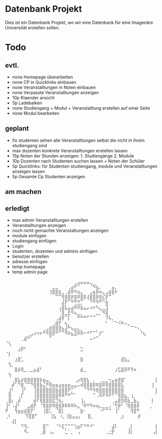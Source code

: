 # Datenbank Projekt
Dies ist ein Datenbank Projekt, wo wir eine Datenbank für eine Imagenäre Universität erstellen sollen.

# Todo

## evtl.
- none  Homepage überarbeiten
- none  CP in Quicklinks einbauen
- none  Veranstalltungen in Noten einbauen
- none  Verpasste Veranstalltungen anzeigen
- 10p   Klaender ansicht
- 5p    Ladebalken
- none  Studiengang + Modul + Veranstalltung erstellen auf einer Seite
- none  Modul bearbeiten

## geplant
- fix   studenten sehen alle Veranstalltungen selbst die nicht in ihrem studiengang sind
- max   dozenten konkrete Veranstalltungen erstellen lassen
- 15p   Noten der Stunden anzeigen: 1. Studiengänge 2. Module
- 10p   Dozenten nach Studenten suchen lassen + Noten der Schüler
- 5p    Quicklinks: für Studenten studiengang, module und Veranstalltungen anzeigen lassen
- 5p    Gesamte Cp Studenten anzeigen

## am machen 


## erledigt
- max   admin Veranstalltungen erstellen
- Veranstalltungen anzeigen
- noch nicht gemachte Veranstaltungen anzeigen
- module einfügen
- studiengang einfügen
- Login
- studenten, dozenten und admins einfügen
- benutzer erstellen
- adresse einfügen
- temp homepage 
- temp admin page




⠀⠀⠀⠀⠀⠀⠀⠀⠀⠀⠀⠀⠀⠀⠀⠀⠀⠀⠀⠀⠀⠀⢀⣠⣤⣤⣤⣀⠀⠀⠀⠀⠀⠀⠀⠀⠀⠀⠀⠀⠀⠀⠀⠀⠀⠀⠀⠀⠀
⠀⠀⠀⠀⠀⠀⠀⠀⠀⠀⠀⠀⠀⠀⠀⣀⣀⠀⠀⠀⢀⣴⠟⠉⠀⠀⠀⠈⠻⣦⡀⠀⠀⠀⣤⡀⠀⠀⠀⠀⠀⠀⠀⠀⠀⠀⠀⠀⠀
⠀⠀⠀⠀⠀⠀⠀⠀⠀⠀⠀⠀⠀⠀⢸⣿⣿⣷⣀⢀⣾⠿⠻⢶⣄⠀⠀⣠⣶⡿⠶⣄⣠⣾⣿⠗⠀⠀⠀⠀⠀⠀⠀⠀⠀⠀⠀⠀⠀
⠀⠀⠀⠀⠀⠀⠀⠀⠀⠀⠀⠀⠀⠀⠀⠀⠉⠉⢻⣿⣿⡿⣿⠿⣿⡿⢼⣿⣿⡿⣿⣎⡟⠉⠀⠀⠀⠀⠀⠀⠀⠀⠀⠀⠀⠀⠀⠀⠀
⠀⠀⠀⠀⠀⠀⠀⠀⠀⠀⠀⠀⠀⠀⠀⠀⠀⠀⣼⡟⠉⠛⢛⣛⡉⠀⠀⠙⠛⠻⠛⠑⣷⠀⠀⠀⠀⠀⠀⠀⠀⠀⠀⠀⠀⠀⠀⠀⠀
⠀⠀⠀⠀⠀⠀⠀⠀⠀⠀⠀⠀⠀⠀⠀⠀⠀⢠⣿⣧⣤⣴⠿⠿⣷⣤⡤⠴⠖⠳⣄⣀⣹⠀⠀⠀⠀⠀⠀⠀⠀⠀⠀⠀⠀⠀⠀⠀⠀
⠀⠀⠀⠀⠀⠀⠀⠀⠀⠀⠀⠀⠀⠀⠀⠀⠀⠈⣿⣀⣟⠻⢦⣀⡀⠀⠀⠀⠀⣀⡈⠻⣿⠀⠀⠀⠀⠀⠀⠀⠀⠀⠀⠀⠀⠀⠀⠀⠀
⠀⠀⠀⠀⠀⠀⠀⠀⠀⠀⠀⠀⠀⠀⠀⠀⢀⣼⡿⠉⡇⠀⠀⠛⠛⠛⠋⠉⠉⠀⠀⠀⠹⢧⡀⠀⠀⠀⠀⠀⠀⠀⠀⠀⠀⠀⠀⠀⠀
⠀⠀⠀⠀⠀⠀⠀⠀⠀⠀⠀⠀⠀⠀⠀⢀⣾⡟⠀⢦⡀⠀⠀⠀⠀⠀⠀⠀⠀⠀⠀⠀⠃⠀⠈⠑⠪⠷⠤⣀⠀⠀⠀⠀⠀⠀⠀⠀⠀
⠀⠀⠀⠀⠀⠀⠀⠀⠀⠀⠀⠀⢀⣠⣾⣿⣿⣿⣦⣼⠛⢦⣤⣄⡀⠀⠀⠀⠀⡀⠀⠀⠀⠀⠀⠀⠀⠀⠀⠀⠉⠑⠢⡀⠀⠀⠀⠀⠀
⠀⠀⠀⠀⠀⠀⠀⢀⣠⠴⠲⠖⠛⠻⣿⡿⠛⠉⠉⠻⠷⣦⣽⠿⠿⠒⠚⠋⠉⠁⡞⠁⠀⠀⠀⠀⠀⠀⠀⠀⠀⠀⠀⠘⢦⠀⠀⠀⠀
⠀⠀⠀⠀⠀⢀⣾⠛⠁⠀⠀⠀⠀⠀⠉⠀⠀⠀⠀⠀⠀⠀⠀⠀⠀⠀⠀⠤⠒⠉⠀⠀⠀⠀⠀⠀⠀⠀⠀⠀⠀⠀⠀⠀    ⠈⢣⠀⠀⠀
⠀⠀⠀⠀⣰⡿⠃⠀⠀⠀⠀⠀⠀⠀⠀⠀⠀⠀⠀⠀⠀⠀⠀⠀⣑⠀⠀⠀⠀⠀⠀⠀⠀⠀⠀⠀⠀⠀⠀⠀⠀⠀⠀⠀⠀    ⠈⡇⠀⠀
⠀⠀⠀⣰⣿⣁⠀⠀⠀⠀⠀⠀⠀⠀⠀⠀⠀⠀⠀⠀⠀⠀⠀⠀⣷⠀⠀⠀⠀⠀⠀⠀⠀⠀⠀⠀⠀⣾⣧⣄⠀⠀⠀⠀⠀    ⠀⢳⡀⠀
⠀⠀⠀⣿⡾⢿⣀⢀⣀⣦⣾⠃⠀⠀⠀⠀⠀⠀⠀⠀⠀⠀⠀⠀⣾⣀⠀⠀⠀⠀⠀⠀⠀⠀⠀⡰⣫⣿⡿⠟⠻⠶⠀⠀⠀⠀  ⠀⢳⠀
⠀⠀⢀⣿⣧⡾⣿⣿⣿⣿⣿⡷⣶⣤⡀⠀⠀⠀⠀⠀⠀⠀⢀⡴⢿⣿⣧⠀⡀⠀⢀⣀⣀⢒⣤⣶⣿⣿⠁⠀⠀⠀⠀⠀⠀⠀⠀⠀⡇
⠀⠀⡾⠁⠙⣿⡈⠉⠙⣿⣿⣷⣬⡛⢿⣶⣶⣴⣶⣶⣶⣤⣤⠤⠾⣿⣿⣿⡿⠿⣿⠿⢿⣿⣿⣿⣿⣧⠀⠀⠀⠀⠀⠀⠀⠀⠀⡇
⠀⣸⠃⠀⠀⢸⠃⠀⠀⢸⣿⣿⣿⣿⣿⣿⣷⣾⣿⣿⠟⡉⠀⠀⠀⠈⠙⠛⠻⢿⣿⣿⣿⣿⣿⣿⣿⣿⠀⠀⠀⠀⠀⠀⠀⠀⠀⠀⡇
⠀⣿⠀⠀⢀⡏⠀⠀⠀⢸⣿⣿⣿⣿⣿⣿⣿⠿⠿⠛⠛⠉⠁⠀⠀⠀⠀⠀⠉⠠⠿⠟⠻⠟⠋⠉⢿⣿⣦⡀⢰⡀⠀⠀⠀⠀⠀⠀⠁
⢀⣿⡆⢀⡾⠀⠀⠀⠀⣾⠏⢿⣿⣿⣿⣯⣙⢷⡄⠀⠀⠀⠀⠀⢸⡄⠀⠀⠀⠀⠀⠀⠀⠀⢀⣤⣿⣻⢿⣷⣀⣷⣄⠀⠀⠀   ⢸⠀
⢸⠃⠠⣼⠃⠀⠀⣠⣾⡟⠀⠈⢿⣿⡿⠿⣿⣿⡿⠿⠿⠿⠷⣄⠈⠿⠛⠻⠶⢶⣄⣀⣀⡠⠈⢛⡿⠃⠈⢿⣿⣿⡿⠀  ⠀⠀⡀
⠟⠀⠀⢻⣶⣶⣾⣿⡟⠁⠀⠀⢸⣿⢅⠀⠈⣿⡇⠀⠀⠀⠀⠀⣷⠂⠀⠀⠀⠀⠐⠋⠉⠉⠀⢸⠁⠀⠀⠀⢻⣿⠛⠀⠀⠀⠀  ⢀⠇
⠀⠀⠀⠀⠹⣿⣿⠋⠀⠀⠀⠀⢸⣧⠀⠰⡀⢸⣷⣤⣤⡄⠀⠀⣿⡀⠀⠀⠀⠀⠀⠀⠀⠀⢀⡆⠀⠀⠀⠀⡾⠀⠀⠀⠀   ⠀⠀⢼⡇
⠀⠀⠀⠀⠀⠙⢻⠄⠀⠀⠀⠀⣿⠉⠀⠀⠈⠓⢯⡉⠉⠉⢱⣶⠏⠙⠛⠚⠁⠀⠀⠀⠀⠀⣼⠇⠀⠀⠀⢀⡇⠀⠀⠀⠀⠀⠀⠀⡇
⠀⠀⠀⠀⠀⠀⠻⠄⠀⠀⠀⢀⣿⠀⢠⡄⠀⠀⠀⣁⠁⡀⠀⢠⠀⠀⠀⠀⠀⠀⠀⠀⢀⣐⡟⠀⠀⠀⠀⢸⡇⠀⠀⠀⠀⠀⠀⢠⡇